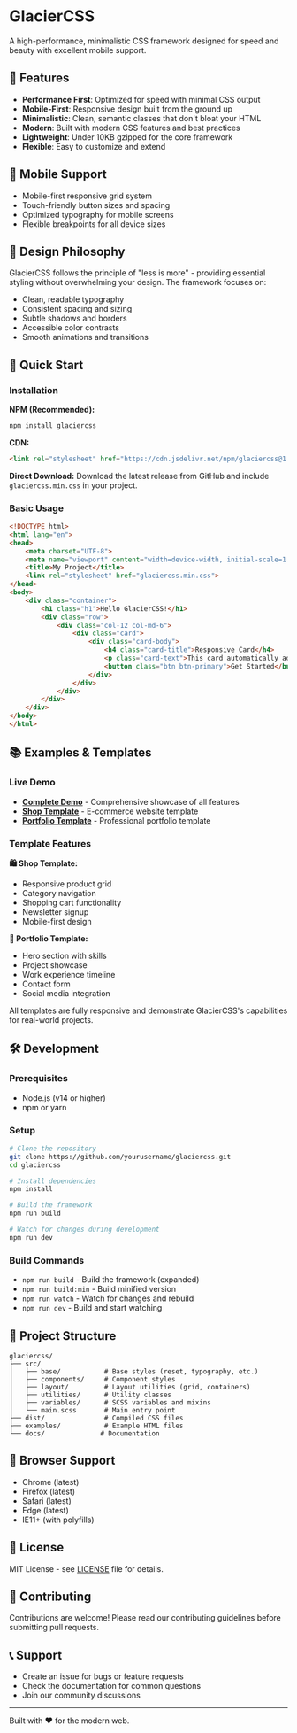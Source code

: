 # GlacierCSS

A high-performance, minimalistic CSS framework designed for speed and beauty with excellent mobile support.

## 🚀 Features

- **Performance First**: Optimized for speed with minimal CSS output
- **Mobile-First**: Responsive design built from the ground up
- **Minimalistic**: Clean, semantic classes that don't bloat your HTML
- **Modern**: Built with modern CSS features and best practices
- **Lightweight**: Under 10KB gzipped for the core framework
- **Flexible**: Easy to customize and extend

## 📱 Mobile Support

- Mobile-first responsive grid system
- Touch-friendly button sizes and spacing
- Optimized typography for mobile screens
- Flexible breakpoints for all device sizes

## 🎨 Design Philosophy

GlacierCSS follows the principle of "less is more" - providing essential styling without overwhelming your design. The framework focuses on:

- Clean, readable typography
- Consistent spacing and sizing
- Subtle shadows and borders
- Accessible color contrasts
- Smooth animations and transitions

## 🚀 Quick Start

### Installation

**NPM (Recommended):**
```bash
npm install glaciercss
```

**CDN:**
```html
<link rel="stylesheet" href="https://cdn.jsdelivr.net/npm/glaciercss@1.0.0/dist/glaciercss.min.css">
```

**Direct Download:**
Download the latest release from GitHub and include `glaciercss.min.css` in your project.

### Basic Usage

```html
<!DOCTYPE html>
<html lang="en">
<head>
    <meta charset="UTF-8">
    <meta name="viewport" content="width=device-width, initial-scale=1.0">
    <title>My Project</title>
    <link rel="stylesheet" href="glaciercss.min.css">
</head>
<body>
    <div class="container">
        <h1 class="h1">Hello GlacierCSS!</h1>
        <div class="row">
            <div class="col-12 col-md-6">
                <div class="card">
                    <div class="card-body">
                        <h4 class="card-title">Responsive Card</h4>
                        <p class="card-text">This card automatically adapts to screen size!</p>
                        <button class="btn btn-primary">Get Started</button>
                    </div>
                </div>
            </div>
        </div>
    </div>
</body>
</html>
```

## 📚 Examples & Templates

### Live Demo
- **[Complete Demo](examples/demo.html)** - Comprehensive showcase of all features
- **[Shop Template](examples/shop-template.html)** - E-commerce website template
- **[Portfolio Template](examples/portfolio-template.html)** - Professional portfolio template

### Template Features

**🛍️ Shop Template:**
- Responsive product grid
- Category navigation
- Shopping cart functionality
- Newsletter signup
- Mobile-first design

**🎨 Portfolio Template:**
- Hero section with skills
- Project showcase
- Work experience timeline
- Contact form
- Social media integration

All templates are fully responsive and demonstrate GlacierCSS's capabilities for real-world projects.

## 🛠️ Development

### Prerequisites

- Node.js (v14 or higher)
- npm or yarn

### Setup

```bash
# Clone the repository
git clone https://github.com/yourusername/glaciercss.git
cd glaciercss

# Install dependencies
npm install

# Build the framework
npm run build

# Watch for changes during development
npm run dev
```

### Build Commands

- `npm run build` - Build the framework (expanded)
- `npm run build:min` - Build minified version
- `npm run watch` - Watch for changes and rebuild
- `npm run dev` - Build and start watching

## 📁 Project Structure

```
glaciercss/
├── src/
│   ├── base/           # Base styles (reset, typography, etc.)
│   ├── components/     # Component styles
│   ├── layout/         # Layout utilities (grid, containers)
│   ├── utilities/      # Utility classes
│   ├── variables/      # SCSS variables and mixins
│   └── main.scss       # Main entry point
├── dist/               # Compiled CSS files
├── examples/           # Example HTML files
└── docs/              # Documentation
```

## 🎯 Browser Support

- Chrome (latest)
- Firefox (latest)
- Safari (latest)
- Edge (latest)
- IE11+ (with polyfills)

## 📄 License

MIT License - see [LICENSE](LICENSE) file for details.

## 🤝 Contributing

Contributions are welcome! Please read our contributing guidelines before submitting pull requests.

## 📞 Support

- Create an issue for bugs or feature requests
- Check the documentation for common questions
- Join our community discussions

---

Built with ❤️ for the modern web.
